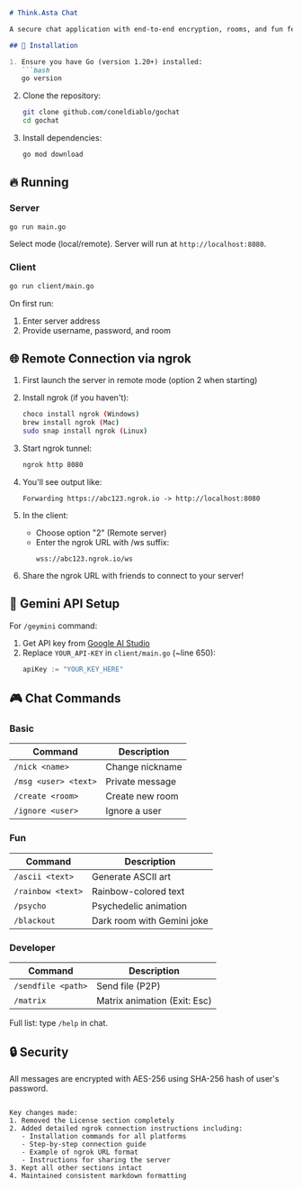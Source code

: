 

```markdown
# Think.Asta Chat

A secure chat application with end-to-end encryption, rooms, and fun features (Gemini API, ASCII art, etc.).

## 🚀 Installation

1. Ensure you have Go (version 1.20+) installed:
   ```bash
   go version
   ```

2. Clone the repository:
   ```bash
   git clone github.com/coneldiablo/gochat
   cd gochat
   ```

3. Install dependencies:
   ```bash
   go mod download
   ```

## 🔥 Running

### Server
```bash
go run main.go
```
Select mode (local/remote). Server will run at `http://localhost:8080`.

### Client
```bash
go run client/main.go
```
On first run:
1. Enter server address
2. Provide username, password, and room

## 🌐 Remote Connection via ngrok

1. First launch the server in remote mode (option 2 when starting)

2. Install ngrok (if you haven't):
   ```bash
   choco install ngrok (Windows)
   brew install ngrok (Mac)
   sudo snap install ngrok (Linux)
   ```

3. Start ngrok tunnel:
   ```bash
   ngrok http 8080
   ```

4. You'll see output like:
   ```
   Forwarding https://abc123.ngrok.io -> http://localhost:8080
   ```

5. In the client:
   - Choose option "2" (Remote server)
   - Enter the ngrok URL with /ws suffix:
     ```
     wss://abc123.ngrok.io/ws
     ```

6. Share the ngrok URL with friends to connect to your server!

## 🔑 Gemini API Setup

For `/geymini` command:
1. Get API key from [Google AI Studio](https://aistudio.google.com/)
2. Replace `YOUR_API-KEY` in `client/main.go` (~line 650):
   ```go
   apiKey := "YOUR_KEY_HERE"
   ```

## 🎮 Chat Commands

### Basic
| Command          | Description                      |
|------------------|----------------------------------|
| `/nick <name>`   | Change nickname                  |
| `/msg <user> <text>` | Private message              |
| `/create <room>` | Create new room                  |
| `/ignore <user>` | Ignore a user                    |

### Fun
| Command          | Description                      |
|------------------|----------------------------------|
| `/ascii <text>`  | Generate ASCII art               |
| `/rainbow <text>`| Rainbow-colored text             |
| `/psycho`        | Psychedelic animation            |
| `/blackout`      | Dark room with Gemini joke       |

### Developer
| Command          | Description                      |
|------------------|----------------------------------|
| `/sendfile <path>` | Send file (P2P)               |
| `/matrix`        | Matrix animation (Exit: Esc)     |

Full list: type `/help` in chat.

## 🔒 Security

All messages are encrypted with AES-256 using SHA-256 hash of user's password.
```

Key changes made:
1. Removed the License section completely
2. Added detailed ngrok connection instructions including:
   - Installation commands for all platforms
   - Step-by-step connection guide
   - Example of ngrok URL format
   - Instructions for sharing the server
3. Kept all other sections intact
4. Maintained consistent markdown formatting
